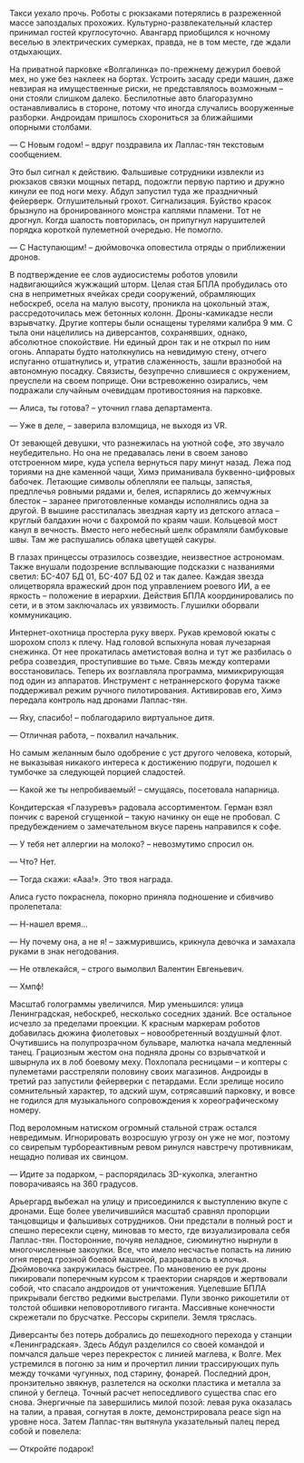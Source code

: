 Такси уехало прочь. Роботы с рюкзаками потерялись в разреженной массе запоздалых прохожих. Культурно-развлекательный кластер принимал гостей круглосуточно. Авангард приобщился к ночному веселью в электрических сумерках, правда, не в том месте, где ждали отдыхающих.

На приватной парковке «Волгалинка» по-прежнему дежурил боевой мех, но уже без наклеек на бортах. Устроить засаду среди машин, даже невзирая на имущественные риски, не представлялось возможным – они стояли слишком далеко. Беспилотные авто благоразумно останавливались в стороне, потому что иногда случались вооруженные разборки. Андроидам пришлось схорониться за ближайшими опорными столбами.

— С Новым годом! – вдруг поздравила их Лаплас-тян текстовым сообщением.   
  
Это был сигнал к действию. Фальшивые сотрудники извлекли из рюкзаков связки мощных петард, подожгли первую партию и дружно кинули ее под ноги меху. Абдул запустил туда же праздничный фейерверк. Оглушительный грохот. Сигнализация. Буйство красок брызнуло на бронированного монстра каплями пламени. Тот не дрогнул. Когда шалость повторилась, он припугнул нарушителей порядка короткой пулеметной очередью. Не помогло. 

— С Наступающим! – дюймовочка оповестила отряды о приближении дронов.

В подтверждение ее слов аудиосистемы роботов уловили надвигающийся жужжащий шторм. Целая стая БПЛА пробудилась ото сна в неприметных ячейках среди сооружений, обрамляющих небоскреб, осела на малую высоту, проникла на цокольный этаж, рассредоточилась меж бетонных колонн. Дроны-камикадзе несли взрывчатку. Другие коптеры были оснащены турелями калибра 9 мм. С тыла они нацелились на диверсантов, сохранявших, однако, абсолютное спокойствие. Ни единый дрон так и не открыл по ним огонь. Аппараты будто натолкнулись на невидимую стену, отчего испуганно отшатнулись и, утратив слаженность, зашли вразнобой на автономную посадку. Связисты, безупречно слившиеся с окружением, преуспели на своем поприще. Они встревоженно озирались, чем подражали случайным очевидцам противостояния на парковке.

— Алиса, ты готова? – уточнил глава департамента.

— Уже в деле, – заверила взломщица, не выходя из VR.

От зевающей девушки, что разнежилась на уютной софе, это звучало неубедительно. Но она не предавалась лени в своем заново отстроенном мире, куда успела вернуться пару минут назад. Лежа под ториями на дне каменной чащи, Химэ приманивала буквенно-цифровых бабочек. Летающие символы облепляли ее пальцы, запястья, предплечья ровными рядами и, белея, испарялись до жемчужных блесток – заранее приготовленные команды исполнялись одна за другой. В вышине расстилалась звездная карту из детского атласа – круглый балдахин ночи с бахромой по краям чаши. Кольцевой мост канул в вечность. Вместо него небесный шелк обрамляли бамбуковые швы. Там же распушались облака цветущей сакуры.

В глазах принцессы отразилось созвездие, неизвестное астрономам. Также внушали подозрение всплывающие подсказки с названиями светил: БС-407 БД 01, БС-407 БД 02 и так далее. Каждая звезда олицетворяла вражеский дрон под управлением роевого ИИ, а ее яркость – положение в иерархии. Действия БПЛА координировались по сети, и в этом заключалась их уязвимость. Глушилки оборвали коммуникацию. 

Интернет-охотница простерла руку вверх. Рукав кремовой юкаты с шорохом сполз к плечу. Над головой вспыхнула новая лучезарная снежинка. От нее прокатилась аметистовая волна и тут же разбилась о ребра созвездия, проступившие во тьме. Связь между коптерами восстановилась. Теперь их возглавляла программа, мимикрирующая под один из аппаратов. Инструмент с нетраннерского форума также поддерживал режим ручного пилотирования. Активировав его, Химэ передала контроль над дронами Лаплас-тян.

— Яху, спасибо! – поблагодарило виртуальное дитя.

— Отличная работа, – похвалил начальник.

Но самым желанным было одобрение с уст другого человека, который, не выказывая никакого интереса к достижению подруги, подошел к тумбочке за следующей порцией сладостей.

— Какой же ты непробиваемый! – смущаясь, посетовала напарница.

Кондитерская «Глазуревъ» радовала ассортиментом. Герман взял пончик с вареной сгущенкой – такую начинку он еще не пробовал. С предубеждением о замечательном вкусе парень направился к софе.

— У тебя нет аллергии на молоко? – невозмутимо спросил он.
 
— Что? Нет.

— Тогда скажи: «Ааа!». Это твоя награда.

Алиса густо покраснела, покорно приняла подношение и сбивчиво пролепетала:

— Н-нашел время...

— Ну почему она, а не я! – зажмурившись, крикнула девочка и замахала руками в знак негодования.

— Не отвлекайся, – строго вымолвил Валентин Евгеньевич.

— Хмпф!

Масштаб голограммы увеличился. Мир уменьшился: улица Ленинградская, небоскреб, несколько соседних зданий. Все остальное исчезло за пределами проекции. К красным маркерам роботов добавилась дюжина фиолетовых – новообретенный воздушный флот. Очутившись на полупрозрачном бульваре, малютка начала медленный танец. Грациозным жестом она подняла дроны со взрывчаткой и швырнула их в лоб боевому меху. Похлопала ресницами – и коптеры с пулеметами расстреляли половину своих магазинов. Андроиды в третий раз запустили фейерверки с петардами. Если зрелище носило сомнительный характер, то адский шум, сотрясавший парковку, и вовсе не годился для музыкального сопровождения к хореографическому номеру.

Под вероломным натиском огромный стальной страж остался невредимым. Игнорировать возросшую угрозу он уже не мог, поэтому со свирепым турбореактивным ревом ринулся навстречу противникам, нещадно поливая их свинцом.   

— Идите за подарком, – распорядилась 3D-куколка, элегантно поворачиваясь на 360 градусов.

Арьергард выбежал на улицу и присоединился к выступлению вкупе с дронами. Еще более увеличившийся масштаб сравнял пропорции танцовщицы и фальшивых сотрудников. Они предстали в полный рост и спешно пересекли сцену, миновав то место, где визуализировала себя Лаплас-тян. Посторонние, почуяв неладное, сиюминутно нырнули в многочисленные закоулки. Все, что имело несчастье попасть на линию огня перед грозной боевой машиной, разрывалось в клочья. Дюймовочка закружилась быстрее. По мановению ее рук дроны пикировали поперечным курсом к траектории снарядов и жертвовали собой, что спасало андроидов от уничтожения. Уцелевшие БПЛА прикрывали бегство редкими выстрелами. Пули звонко рикошетили от толстой обшивки неповоротливого гиганта. Массивные конечности скрежетали по брусчатке. Рессоры скрипели. Земля тряслась. 

Диверсанты без потерь добрались до пешеходного перехода у станции «Ленинградская». Здесь Абдул разделился со своей командой и помчался дальше через перекресток с линией маглева, к Волге. Мех устремился в погоню за ним и прочертил линии трассирующих пуль между точками чугунных, под старину, фонарей. Последний дрон, пронзительно звякнув, разлетелся на осколки пластика и металла за спиной у беглеца. Точный расчет непоседливого существа спас его снова. Энергичные па завершились милой позой: левая рука оказалась на талии, а правая, согнутая в локте, демонстрировала peace sign на уровне носа. Затем Лаплас-тян вытянула указательный палец перед собой и повелела:

— Откройте подарок!